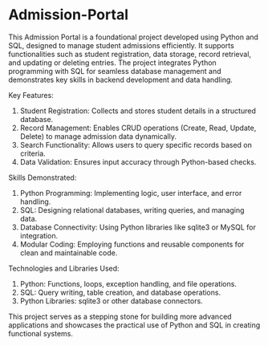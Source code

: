 # Admission-Portal
This Admission Portal is a foundational project developed using Python and SQL, designed to manage student admissions efficiently. It supports functionalities such as student registration, data storage, record retrieval, and updating or deleting entries. The project integrates Python programming with SQL for seamless database management and demonstrates key skills in backend development and data handling.

Key Features:

1) Student Registration: Collects and stores student details in a structured database.
2) Record Management: Enables CRUD operations (Create, Read, Update, Delete) to manage admission data dynamically.
3) Search Functionality: Allows users to query specific records based on criteria.
4) Data Validation: Ensures input accuracy through Python-based checks.

Skills Demonstrated:

1) Python Programming: Implementing logic, user interface, and error handling.
2) SQL: Designing relational databases, writing queries, and managing data.
3) Database Connectivity: Using Python libraries like sqlite3 or MySQL for integration.
4) Modular Coding: Employing functions and reusable components for clean and maintainable code.

Technologies and Libraries Used:

1) Python: Functions, loops, exception handling, and file operations.
2) SQL: Query writing, table creation, and database operations.
3) Python Libraries: sqlite3 or other database connectors.

This project serves as a stepping stone for building more advanced applications and showcases the practical use of Python and SQL in creating functional systems.

